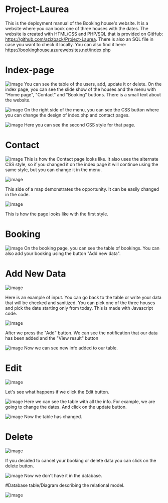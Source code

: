 # Project-Laurea
This is the deployment manual of the Booking house's website. It is a website where you can book one of three houses with the dates.  The website is created with HTML/CSS and PHP/SQL that is provided on GitHub: https://github.com/azizback/Project-Laurea. There is also an SQL file in case you want to check it locally. You can also find it here: https://bookinghouse.azurewebsites.net/index.php

# Index-page
![image](https://user-images.githubusercontent.com/49440882/119279982-5629d900-bc2f-11eb-8dc0-d1fc8a1f5d8c.png)
You can see the table of the users, add, update it or delete. On the index page, you can see the slide show of the houses and the menu with "Home page", "Contact" and "Booking" buttons. There is a small text about the website. 

![image](https://user-images.githubusercontent.com/49440882/119280024-9e48fb80-bc2f-11eb-8922-ac31b24ac17f.png)
On the right side of the menu, you can see the CSS button where you can change the design of index.php and contact pages.

![image](https://user-images.githubusercontent.com/49440882/119280040-bd478d80-bc2f-11eb-9de7-02c5faf4dc2c.png)
Here you can see the second CSS style for that page.

# Contact

![image](https://user-images.githubusercontent.com/49440882/119280216-976eb880-bc30-11eb-9304-c0be18563818.png)
This is how the Contact page looks like. It also uses the alternate CSS style, so if you changed it on the index page it will continue using the same style, but you can change it in the menu. 

![image](https://user-images.githubusercontent.com/49440882/119280260-dd2b8100-bc30-11eb-9710-1eaa2db8feb8.png)

This side of a map demonstrates the opportunity. It can be easily changed in the code.

![image](https://user-images.githubusercontent.com/49440882/119280325-38f60a00-bc31-11eb-872f-8df4bf176979.png)

This is how the page looks like with the first style.

# Booking

![image](https://user-images.githubusercontent.com/49440882/119280358-53c87e80-bc31-11eb-8c67-0ab27bf278fa.png)
On the booking page, you can see the table of bookings. You can also add your booking using the button "Add new data". 

# Add New Data

![image](https://user-images.githubusercontent.com/49440882/119280438-b883d900-bc31-11eb-83d2-56a51b1f4230.png)

Here is an example of input. You can go back to the table or write your data that will be checked and sanitized. You can pick one of the three houses and pick the date starting only from today. This is made with Javascript code.

![image](https://user-images.githubusercontent.com/49440882/119280563-43fd6a00-bc32-11eb-8420-cd43a19ce9e0.png)

After we press the "Add" button. We can see the notification that our data has been added and the "View result" button

![image](https://user-images.githubusercontent.com/49440882/119280605-67281980-bc32-11eb-9bf4-23b250016c7e.png)
Now we can see new info added to our table.

# Edit

![image](https://user-images.githubusercontent.com/49440882/119280866-9428fc00-bc33-11eb-8417-6677ac7f3114.png)

Let's see what happens if we click the Edit button.

![image](https://user-images.githubusercontent.com/49440882/119280799-3e545400-bc33-11eb-8e06-383852e32e7c.png)
Here we can see the table with all the info. For example, we are going to change the dates. And click on the update button.

![image](https://user-images.githubusercontent.com/49440882/119280806-4dd39d00-bc33-11eb-9987-c7e70ef629e6.png)
Now the table has changed.

# Delete

![image](https://user-images.githubusercontent.com/49440882/119280817-5e841300-bc33-11eb-916b-0e00d84afa71.png)

If you decided to cancel your booking or delete data you can click on the delete button.

![image](https://user-images.githubusercontent.com/49440882/119280884-ab67e980-bc33-11eb-90f3-7f5d65bebadb.png)
Now we don't have it in the database.

#Database table/Diagram describing the relational model.

![image](https://user-images.githubusercontent.com/49440882/119281222-27166600-bc35-11eb-8d31-bdd07bb17a16.png)





